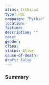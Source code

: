 ```yaml
---
alias: Irthicax
type: npc
campaign: "Mythic"
location:
faction:
description: ""
race: 
gender:
class: 
status: Alive
cause-of-death:
draft: False
---
```


### Summary
